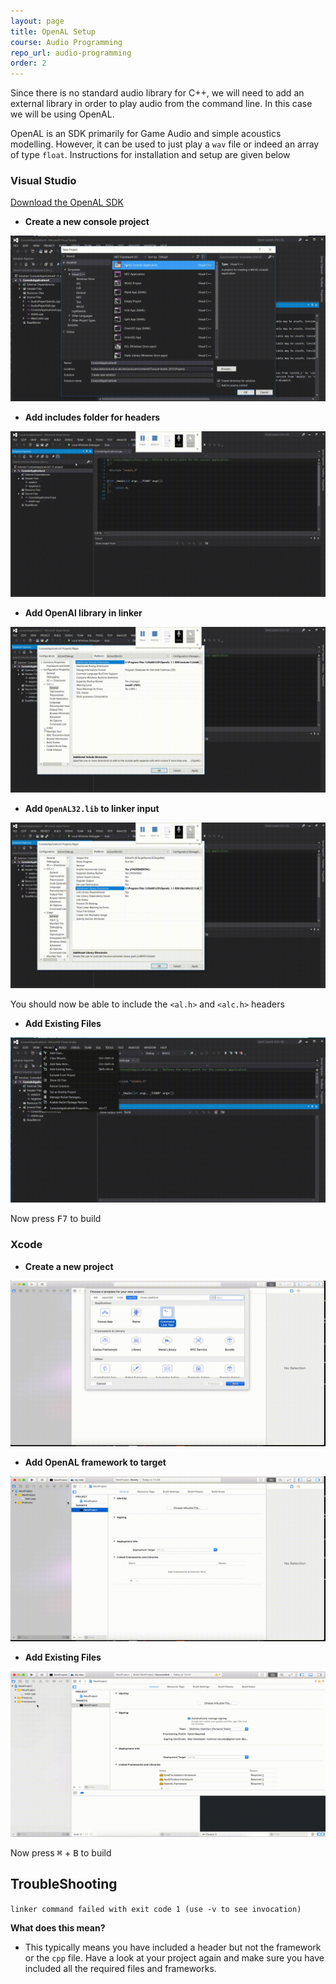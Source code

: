 ```yaml
---
layout: page
title: OpenAL Setup
course: Audio Programming
repo_url: audio-programming
order: 2
---
```


Since there is no standard audio library for C++, we will need to add an external library in order to play audio from the command line. In this case we will be using OpenAL.

OpenAL is an SDK primarily for Game Audio and simple acoustics modelling. However, it can be used to just play a `wav` file or indeed an array of type `float`. Instructions for installation and setup are given below

### Visual Studio

[Download the OpenAL SDK](https://www.openal.org/downloads/)

- **Create a new console project**

![](gifs/MakeVSproject.gif)

- **Add includes folder for headers**

![](gifs/OpenALAddHeaderInclude.gif)

- **Add OpenAl library in linker**

![](gifs/OpenALAddLibs.gif)

- **Add `OpenAL32.lib` to linker input**

![](gifs/OpenALInputLib.gif)

You should now be able to include the `<al.h>` and `<alc.h>` headers

- **Add Existing Files**

![](gifs/AddExisting.gif)

Now press <kbd>F7</kbd> to build

### Xcode

- **Create a new project**

![](gifs/XcodeCli.gif)

- **Add OpenAL framework to target**

![](gifs/XcodeAddOpenAL.gif)

- **Add Existing Files**

![](gifs/AddExistingXcode.gif)

Now press <kbd>⌘</kbd> + <kbd>B</kbd> to build


## TroubleShooting

`linker command failed with exit code 1 (use -v to see invocation)
`

**What does this mean?**

- This typically means you have included a header but not the framework or the `cpp` file. Have a look at your project again and make sure you have included all the required files and frameworks.
